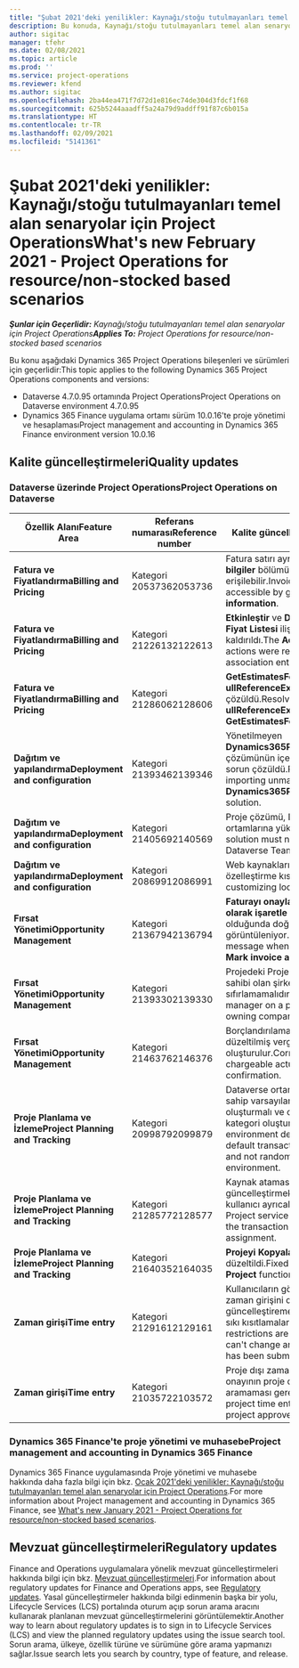 ```yaml
---
title: "Şubat 2021'deki yenilikler: Kaynağı/stoğu tutulmayanları temel alan senaryolar için Project Operations"
description: Bu konuda, Kaynağı/stoğu tutulmayanları temel alan senaryolar için Project Operations'ın Şubat 2021'deki kalite güncelleştirmeleri hakkında bilgiler sağlanmaktadır.
author: sigitac
manager: tfehr
ms.date: 02/08/2021
ms.topic: article
ms.prod: ''
ms.service: project-operations
ms.reviewer: kfend
ms.author: sigitac
ms.openlocfilehash: 2ba44ea471f7d72d1e816ec74de304d3fdcf1f68
ms.sourcegitcommit: 625b5244aaadff5a24a79d9addff91f87c6b015a
ms.translationtype: HT
ms.contentlocale: tr-TR
ms.lasthandoff: 02/09/2021
ms.locfileid: "5141361"
---
```

# <a name="whats-new-february-2021---project-operations-for-resourcenon-stocked-based-scenarios"></a><span data-ttu-id="c981c-103">Şubat 2021'deki yenilikler: Kaynağı/stoğu tutulmayanları temel alan senaryolar için Project Operations</span><span class="sxs-lookup"><span data-stu-id="c981c-103">What's new February 2021 - Project Operations for resource/non-stocked based scenarios</span></span>

<span data-ttu-id="c981c-104">_**Şunlar için Geçerlidir:** Kaynağı/stoğu tutulmayanları temel alan senaryolar için Project Operations_</span><span class="sxs-lookup"><span data-stu-id="c981c-104">_**Applies To:** Project Operations for resource/non-stocked based scenarios_</span></span>

<span data-ttu-id="c981c-105">Bu konu aşağıdaki Dynamics 365 Project Operations bileşenleri ve sürümleri için geçerlidir:</span><span class="sxs-lookup"><span data-stu-id="c981c-105">This topic applies to the following Dynamics 365 Project Operations components and versions:</span></span>

- <span data-ttu-id="c981c-106">Dataverse 4.7.0.95 ortamında Project Operations</span><span class="sxs-lookup"><span data-stu-id="c981c-106">Project Operations on Dataverse environment 4.7.0.95</span></span>
- <span data-ttu-id="c981c-107">Dynamics 365 Finance uygulama ortamı sürüm 10.0.16'te proje yönetimi ve hesaplaması</span><span class="sxs-lookup"><span data-stu-id="c981c-107">Project management and accounting in Dynamics 365 Finance environment version 10.0.16</span></span> 

## <a name="quality-updates"></a><span data-ttu-id="c981c-108">Kalite güncelleştirmeleri</span><span class="sxs-lookup"><span data-stu-id="c981c-108">Quality updates</span></span>

### <a name="project-operations-on-dataverse"></a><span data-ttu-id="c981c-109">Dataverse üzerinde Project Operations</span><span class="sxs-lookup"><span data-stu-id="c981c-109">Project Operations on Dataverse</span></span>

| <span data-ttu-id="c981c-110">**Özellik Alanı**</span><span class="sxs-lookup"><span data-stu-id="c981c-110">**Feature Area**</span></span> | <span data-ttu-id="c981c-111">**Referans numarası**</span><span class="sxs-lookup"><span data-stu-id="c981c-111">**Reference number**</span></span> | <span data-ttu-id="c981c-112">**Kalite güncelleştirmeleri**</span><span class="sxs-lookup"><span data-stu-id="c981c-112">**Quality update**</span></span> |
| --- | --- | --- |
| <span data-ttu-id="c981c-113">**Fatura ve Fiyatlandırma**</span><span class="sxs-lookup"><span data-stu-id="c981c-113">**Billing and Pricing**</span></span> | <span data-ttu-id="c981c-114">Kategori 2053736</span><span class="sxs-lookup"><span data-stu-id="c981c-114">2053736</span></span> | <span data-ttu-id="c981c-115">Fatura satırı ayrıntılarına artık **Fatura** > **İlgili bilgiler** bölümüne giderek erişilebilir.</span><span class="sxs-lookup"><span data-stu-id="c981c-115">Invoice line details are now accessible by going to **Invoice** > **Related information**.</span></span> |
| <span data-ttu-id="c981c-116">**Fatura ve Fiyatlandırma**</span><span class="sxs-lookup"><span data-stu-id="c981c-116">**Billing and Pricing**</span></span> | <span data-ttu-id="c981c-117">Kategori 2122613</span><span class="sxs-lookup"><span data-stu-id="c981c-117">2122613</span></span> | <span data-ttu-id="c981c-118">**Etkinleştir** ve **Devre Dışı Bırak** eylemleri **Fiyat Listesi** ilişkilendirme varlıklarından kaldırıldı.</span><span class="sxs-lookup"><span data-stu-id="c981c-118">The **Activate** and **Deactivate** actions were removed from the **Price List** association entities.</span></span> |
| <span data-ttu-id="c981c-119">**Fatura ve Fiyatlandırma**</span><span class="sxs-lookup"><span data-stu-id="c981c-119">**Billing and Pricing**</span></span> | <span data-ttu-id="c981c-120">Kategori 2128606</span><span class="sxs-lookup"><span data-stu-id="c981c-120">2128606</span></span> | <span data-ttu-id="c981c-121">**GetEstimatesForProject** eklentisindeki **ullReferenceException** ile ilgili sorun çözüldü.</span><span class="sxs-lookup"><span data-stu-id="c981c-121">Resolved the issue with **ullReferenceException** in the **GetEstimatesForProject** plug-in.</span></span> |
| <span data-ttu-id="c981c-122">**Dağıtım ve yapılandırma**</span><span class="sxs-lookup"><span data-stu-id="c981c-122">**Deployment and configuration**</span></span> | <span data-ttu-id="c981c-123">Kategori 2139346</span><span class="sxs-lookup"><span data-stu-id="c981c-123">2139346</span></span> | <span data-ttu-id="c981c-124">Yönetilmeyen **Dynamics365ProjectOperationsDualWrite** çözümünün içeri aktarılmasında karşılaşılan sorun çözüldü.</span><span class="sxs-lookup"><span data-stu-id="c981c-124">Resolved the issue with importing unmanaged **Dynamics365ProjectOperationsDualWrite** solution.</span></span> |
| <span data-ttu-id="c981c-125">**Dağıtım ve yapılandırma**</span><span class="sxs-lookup"><span data-stu-id="c981c-125">**Deployment and configuration**</span></span> | <span data-ttu-id="c981c-126">Kategori 2140569</span><span class="sxs-lookup"><span data-stu-id="c981c-126">2140569</span></span> | <span data-ttu-id="c981c-127">Proje çözümü, Dataverse Teams ortamlarına yüklenmemelidir.</span><span class="sxs-lookup"><span data-stu-id="c981c-127">Project solution must not be installed in the Dataverse Teams environments.</span></span> |
| <span data-ttu-id="c981c-128">**Dağıtım ve yapılandırma**</span><span class="sxs-lookup"><span data-stu-id="c981c-128">**Deployment and configuration**</span></span> | <span data-ttu-id="c981c-129">Kategori 2086991</span><span class="sxs-lookup"><span data-stu-id="c981c-129">2086991</span></span> | <span data-ttu-id="c981c-130">Web kaynaklarının yerelleştirilmesi ile ilgili özelleştirme kısıtlanmıştır.</span><span class="sxs-lookup"><span data-stu-id="c981c-130">Restricted customizing localization of web resources.</span></span> |
| <span data-ttu-id="c981c-131">**Fırsat Yönetimi**</span><span class="sxs-lookup"><span data-stu-id="c981c-131">**Opportunity Management**</span></span> | <span data-ttu-id="c981c-132">Kategori 2136794</span><span class="sxs-lookup"><span data-stu-id="c981c-132">2136794</span></span> | <span data-ttu-id="c981c-133">**Faturayı onayla** veya **Faturayı ödendi olarak işaretle** işlemleri başarısız olduğunda doğru hata iletisi görüntüleniyor.</span><span class="sxs-lookup"><span data-stu-id="c981c-133">Display the correct error message when the **Confirm invoice** or **Mark invoice as paid** processes fail.</span></span> |
| <span data-ttu-id="c981c-134">**Fırsat Yönetimi**</span><span class="sxs-lookup"><span data-stu-id="c981c-134">**Opportunity Management**</span></span> | <span data-ttu-id="c981c-135">Kategori 2139330</span><span class="sxs-lookup"><span data-stu-id="c981c-135">2139330</span></span> | <span data-ttu-id="c981c-136">Projedeki Proje yöneticisinin değiştirilmesi, sahibi olan şirketi varsayılan değere sıfırlamamalıdır.</span><span class="sxs-lookup"><span data-stu-id="c981c-136">Changing the Project manager on a project must not reset the owning company back to the default value.</span></span> |
| <span data-ttu-id="c981c-137">**Fırsat Yönetimi**</span><span class="sxs-lookup"><span data-stu-id="c981c-137">**Opportunity Management**</span></span> | <span data-ttu-id="c981c-138">Kategori 2146376</span><span class="sxs-lookup"><span data-stu-id="c981c-138">2146376</span></span> | <span data-ttu-id="c981c-139">Borçlandırılamayan fiili değerdeki düzeltilmiş vergi tutarı, fatura onayından oluşturulur.</span><span class="sxs-lookup"><span data-stu-id="c981c-139">Corrected tax amount in a non-chargeable actual is created from invoice confirmation.</span></span> |
| <span data-ttu-id="c981c-140">**Proje Planlama ve İzleme**</span><span class="sxs-lookup"><span data-stu-id="c981c-140">**Project Planning and Tracking**</span></span> | <span data-ttu-id="c981c-141">Kategori 2099879</span><span class="sxs-lookup"><span data-stu-id="c981c-141">2099879</span></span> | <span data-ttu-id="c981c-142">Dataverse ortamı dağıtımı, bir statik kimliğe sahip varsayılan işlem kategorisi oluşturmalı ve ortam başına rastgele bir kategori oluşturmamalıdır.</span><span class="sxs-lookup"><span data-stu-id="c981c-142">The Dataverse environment deployment must create a default transaction category with a static ID and not randomly generate one per environment.</span></span> |
| <span data-ttu-id="c981c-143">**Proje Planlama ve İzleme**</span><span class="sxs-lookup"><span data-stu-id="c981c-143">**Project Planning and Tracking**</span></span> | <span data-ttu-id="c981c-144">Kategori 2128577</span><span class="sxs-lookup"><span data-stu-id="c981c-144">2128577</span></span> | <span data-ttu-id="c981c-145">Kaynak atamasındaki işlem kategorisini güncelleştirmek için Project Service kullanıcı ayrıcalıkları düzeltildi.</span><span class="sxs-lookup"><span data-stu-id="c981c-145">Fixed the Project service user privileges to update the transaction category on a resource assignment.</span></span> |
| <span data-ttu-id="c981c-146">**Proje Planlama ve İzleme**</span><span class="sxs-lookup"><span data-stu-id="c981c-146">**Project Planning and Tracking**</span></span> | <span data-ttu-id="c981c-147">Kategori 2164035</span><span class="sxs-lookup"><span data-stu-id="c981c-147">2164035</span></span> | <span data-ttu-id="c981c-148">**Projeyi Kopyala** işleviyle ilgili sorunlar düzeltildi.</span><span class="sxs-lookup"><span data-stu-id="c981c-148">Fixed issues with the **Copy Project** function.</span></span> |
| <span data-ttu-id="c981c-149">**Zaman girişi**</span><span class="sxs-lookup"><span data-stu-id="c981c-149">**Time entry**</span></span> | <span data-ttu-id="c981c-150">Kategori 2129161</span><span class="sxs-lookup"><span data-stu-id="c981c-150">2129161</span></span> | <span data-ttu-id="c981c-151">Kullanıcıların gönderilen veya onaylanan bir zaman girişini değiştirememesini ve güncelleştirememesini sağlamak için daha sıkı kısıtlamalar uygulandı.</span><span class="sxs-lookup"><span data-stu-id="c981c-151">Tighter restrictions are applied to ensure users can't change and update a time entry that has been submitted or approved.</span></span> |
| <span data-ttu-id="c981c-152">**Zaman girişi**</span><span class="sxs-lookup"><span data-stu-id="c981c-152">**Time entry**</span></span> | <span data-ttu-id="c981c-153">Kategori 2103572</span><span class="sxs-lookup"><span data-stu-id="c981c-153">2103572</span></span> | <span data-ttu-id="c981c-154">Proje dışı zaman girişleri için zaman onayının proje onaylayanı rolünü aramaması gerekir.</span><span class="sxs-lookup"><span data-stu-id="c981c-154">Time approval for non-project time entries must not be looking for project approver role.</span></span> |

### <a name="project-management-and-accounting-in-dynamics-365-finance"></a><span data-ttu-id="c981c-155">Dynamics 365 Finance'te proje yönetimi ve muhasebe</span><span class="sxs-lookup"><span data-stu-id="c981c-155">Project management and accounting in Dynamics 365 Finance</span></span> 

<span data-ttu-id="c981c-156">Dynamics 365 Finance uygulamasında Proje yönetimi ve muhasebe hakkında daha fazla bilgi için bkz. [Ocak 2021'deki yenilikler: Kaynağı/stoğu tutulmayanları temel alan senaryolar için Project Operations](whats-new-jan-2021-resource-based.md).</span><span class="sxs-lookup"><span data-stu-id="c981c-156">For more information about Project management and accounting in Dynamics 365 Finance, see [What's new January 2021 - Project Operations for resource/non-stocked based scenarios](whats-new-jan-2021-resource-based.md).</span></span>


## <a name="regulatory-updates"></a><span data-ttu-id="c981c-157">Mevzuat güncelleştirmeleri</span><span class="sxs-lookup"><span data-stu-id="c981c-157">Regulatory updates</span></span>

<span data-ttu-id="c981c-158">Finance and Operations uygulamalara yönelik mevzuat güncelleştirmeleri hakkında bilgi için bkz. [Mevzuat güncelleştirmeleri](https://docs.microsoft.com/dynamics365/finance/localizations/regulatory-updates).</span><span class="sxs-lookup"><span data-stu-id="c981c-158">For information about regulatory updates for Finance and Operations apps, see [Regulatory updates](https://docs.microsoft.com/dynamics365/finance/localizations/regulatory-updates).</span></span> <span data-ttu-id="c981c-159">Yasal güncelleştirmeler hakkında bilgi edinmenin başka bir yolu, Lifecycle Services (LCS) portalında oturum açıp sorun arama aracını kullanarak planlanan mevzuat güncelleştirmelerini görüntülemektir.</span><span class="sxs-lookup"><span data-stu-id="c981c-159">Another way to learn about regulatory updates is to sign in to Lifecycle Services (LCS) and view the planned regulatory updates using the issue search tool.</span></span> <span data-ttu-id="c981c-160">Sorun arama, ülkeye, özellik türüne ve sürümüne göre arama yapmanızı sağlar.</span><span class="sxs-lookup"><span data-stu-id="c981c-160">Issue search lets you search by country, type of feature, and release.</span></span>
